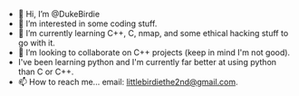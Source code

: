 - 👋 Hi, I’m @DukeBirdie
- 👀 I’m interested in some coding stuff.
- 🌱 I’m currently learning C++, C, nmap, and some ethical hacking stuff to go with it.
- 💞️ I’m looking to collaborate on C++ projects (keep in mind I'm not good).
- I've been learning python and I'm currently far better at using python than C or C++.
- 📫 How to reach me... email: littlebirdiethe2nd@gmail.com.

<!---
DukeBirdie/DukeBirdie is a ✨ special ✨ repository because its `README.md` (this file) appears on your GitHub profile.
You can click the Preview link to take a look at your changes.
--->
